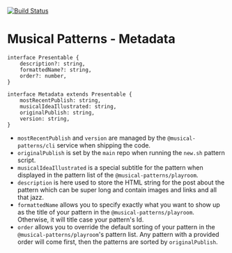 [![Build Status](https://travis-ci.com/MusicalPatterns/metadata.svg?branch=master)](https://travis-ci.com/MusicalPatterns/metadata)

# Musical Patterns - Metadata

```
interface Presentable {
    description?: string,
    formattedName?: string,
    order?: number,
}

interface Metadata extends Presentable {
    mostRecentPublish: string,
    musicalIdeaIllustrated: string,
    originalPublish: string,
    version: string,
}
```

- `mostRecentPublish` and `version` are managed by the `@musical-patterns/cli` service when shipping the code.
- `originalPublish` is set by the `main` repo when running the `new.sh` pattern script.
- `musicalIdeaIllustrated` is a special subtitle for the pattern when displayed in the pattern list of the `@musical-patterns/playroom`.
- `description` is here used to store the HTML string for the post about the pattern which can be super long and contain images and links and all that jazz.
- `formattedName` allows you to specify exactly what you want to show up as the title of your pattern in the `@musical-patterns/playroom`. Otherwise, it will title case your pattern's Id.
- `order` allows you to override the default sorting of your pattern in the `@musical-patterns/playroom`'s pattern list. Any pattern with a provided order will come first, then the patterns are sorted by `originalPublish`.

